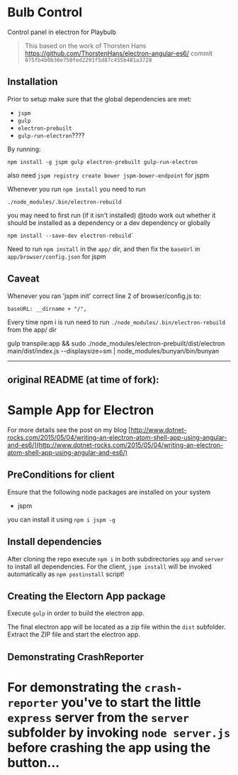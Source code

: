 # Bulb Control

Control panel in electron for Playbulb


> This based on the work of Thorsten Hans https://github.com/ThorstenHans/electron-angular-es6/ commit `075fb4b0b36e750fed2291f5d87c455b481a3728`

## Installation

Prior to setup make sure that the global dependencies are met:
- `jspm`
- `gulp`
- `electron-prebuilt`
- `gulp-run-electron`????

By running:
```
npm install -g jspm gulp electron-prebuilt gulp-run-electron
```

also need `jspm registry create bower jspm-bower-endpoint` for jspm 

Whenever you run `npm install` you need to run
```
./node_modules/.bin/electron-rebuild
```
you may need to first run (if it isn't installed)
@todo work out whether it should be installed as a dependency or a dev dependency or globally 
```
npm install --save-dev electron-rebuild`
```

Need to run `npm install` in the `app/` dir, and then fix the `baseUrl` in `app/browser/config.json` for jspm


## Caveat
Whenever you ran 'jspm init' correct line 2 of browser/config.js to:

```
baseURL: __dirname + "/",
```

Every time npm i is run need to run `./node_modules/.bin/electron-rebuild` from the app/ dir


gulp transpile:app && sudo ./node_modules/electron-prebuilt/dist/electron main/dist/index.js --displaysize=sm | node_modules/bunyan/bin/bunyan












----------------
original README (at time of fork):
----------------
# Sample App for Electron

For more details see the post on my blog [http://www.dotnet-rocks.com/2015/05/04/writing-an-electron-atom-shell-app-using-angular-and-es6/](http://www.dotnet-rocks.com/2015/05/04/writing-an-electron-atom-shell-app-using-angular-and-es6/)


## PreConditions for client

Ensure that the following node packages are installed on your system

 * jspm

you can install it using `npm i jspm -g`


## Install dependencies

After cloning the repo execute `npm i` in both subdirectories `app` and `server` to install all dependencies. For the client, `jspm install` will be invoked automatically as `npm postinstall` script!

## Creating the Electorn App package

Execute `gulp` in order to build the electron app.

The final electron app will be located as a zip file within the `dist` subfolder. Extract the ZIP file and start the electron app.

## Demonstrating CrashReporter

For demonstrating the `crash-reporter` you've to start the little `express` server from the `server` subfolder by invoking `node server.js` before crashing the app using the button...
=======
